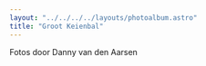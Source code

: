 ```yaml
---
layout: "../../../../layouts/photoalbum.astro"
title: "Groot Keienbal"
---
```


Fotos door Danny van den Aarsen
